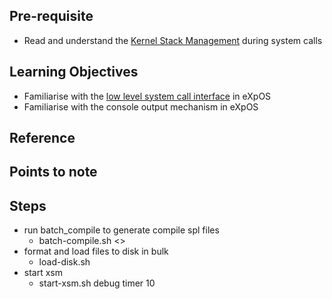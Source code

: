 ## Pre-requisite

-  Read and understand the [Kernel Stack Management](https://exposnitc.github.io/os_design-files/stack_smcall.html) during system calls  

## Learning Objectives 

- Familiarise with the [low level system call interface](https://exposnitc.github.io/abi.html) in eXpOS
- Familiarise with the console output mechanism in eXpOS

## Reference

## Points to note

## Steps

- run batch_compile to generate compile spl files
  - batch-compile.sh <<stage number>>
- format and load files to disk in bulk
  - load-disk.sh <stage number>
- start xsm
  - start-xsm.sh debug timer 10

